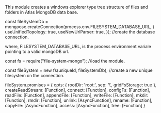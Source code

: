This module creates a windows explorer type tree structure of files and folders in Atlas MongoDB data base.

const fileSystemDb = mongoose.createConnection(process.env.FILESYSTEM_DATABASE_URL, {
useUnifiedTopology: true,
useNewUrlParser: true,
}); //create the database connection.

where, FILESYSTEM_DATABASE_URL, is the process environment variale pointing to a valid mongoDB url.

const fs = require("file-system-mongo"); //load the module.

const fileSystem = new fs(uniqueId, fileSystemDb); //create a new unique filesystem on the connection.

fileSystem.promises = 
{
  opts: { rootDir: 'root:', sep: '\\', gridFsStorage: true },
  createReadStream: [Function],
  connect: [Function],
  configFs: [Function],
  readFile: [Function],
  appendFile: [Function],
  writeFile: [Function],
  mkdir: [Function],
  rmdir: [Function],
  unlink: [AsyncFunction],
  rename: [Function],
  copyFile: [AsyncFunction],
  access: [AsyncFunction],
  tree: [Function]
}
